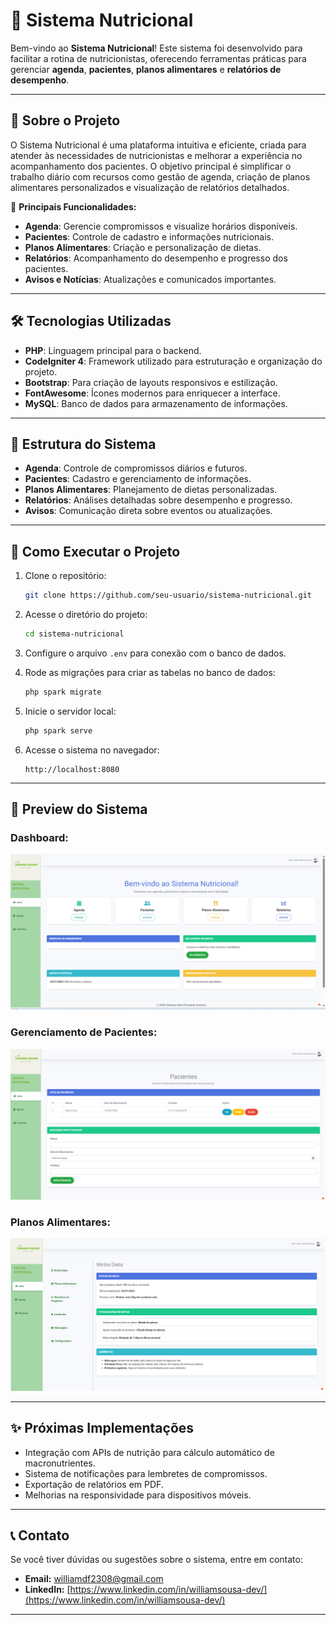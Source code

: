 # 🥗 **Sistema Nutricional**

Bem-vindo ao **Sistema Nutricional**! Este sistema foi desenvolvido para facilitar a rotina de nutricionistas, oferecendo ferramentas práticas para gerenciar **agenda**, **pacientes**, **planos alimentares** e **relatórios de desempenho**.

---

## 🚀 **Sobre o Projeto**

O Sistema Nutricional é uma plataforma intuitiva e eficiente, criada para atender às necessidades de nutricionistas e melhorar a experiência no acompanhamento dos pacientes. O objetivo principal é simplificar o trabalho diário com recursos como gestão de agenda, criação de planos alimentares personalizados e visualização de relatórios detalhados.

🔹 **Principais Funcionalidades:**
- **Agenda**: Gerencie compromissos e visualize horários disponíveis.
- **Pacientes**: Controle de cadastro e informações nutricionais.
- **Planos Alimentares**: Criação e personalização de dietas.
- **Relatórios**: Acompanhamento do desempenho e progresso dos pacientes.
- **Avisos e Notícias**: Atualizações e comunicados importantes.

---

## 🛠 **Tecnologias Utilizadas**

- **PHP**: Linguagem principal para o backend.
- **CodeIgniter 4**: Framework utilizado para estruturação e organização do projeto.
- **Bootstrap**: Para criação de layouts responsivos e estilização.
- **FontAwesome**: Ícones modernos para enriquecer a interface.
- **MySQL**: Banco de dados para armazenamento de informações.

---

## 📂 **Estrutura do Sistema**

- **Agenda**: Controle de compromissos diários e futuros.
- **Pacientes**: Cadastro e gerenciamento de informações.
- **Planos Alimentares**: Planejamento de dietas personalizadas.
- **Relatórios**: Análises detalhadas sobre desempenho e progresso.
- **Avisos**: Comunicação direta sobre eventos ou atualizações.

---

## 🔧 **Como Executar o Projeto**

1. Clone o repositório:
   ```bash
   git clone https://github.com/seu-usuario/sistema-nutricional.git
   ```

2. Acesse o diretório do projeto:
   ```bash
   cd sistema-nutricional
   ```

3. Configure o arquivo `.env` para conexão com o banco de dados.

4. Rode as migrações para criar as tabelas no banco de dados:
   ```bash
   php spark migrate
   ```

5. Inicie o servidor local:
   ```bash
   php spark serve
   ```

6. Acesse o sistema no navegador:
   ```
   http://localhost:8080
   ```

---

## 📸 **Preview do Sistema**

### Dashboard:
![Dashboard](./screenshots/dashboard.png)

### Gerenciamento de Pacientes:
![Pacientes](./screenshots/pacientes.png)

### Planos Alimentares:
![Planos Alimentares](./screenshots/planos-alimentares.png)

---

## ✨ **Próximas Implementações**

- Integração com APIs de nutrição para cálculo automático de macronutrientes.
- Sistema de notificações para lembretes de compromissos.
- Exportação de relatórios em PDF.
- Melhorias na responsividade para dispositivos móveis.

---

## 📞 **Contato**

Se você tiver dúvidas ou sugestões sobre o sistema, entre em contato:

- **Email:** williamdf2308@gmail.com
- **LinkedIn:** [https://www.linkedin.com/in/williamsousa-dev/](https://www.linkedin.com/in/williamsousa-dev/)

---